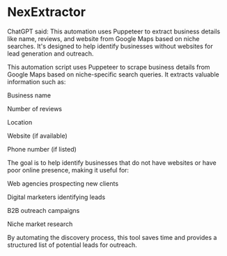 # NexExtractor
ChatGPT said: This automation uses Puppeteer to extract business details like name, reviews, and website from Google Maps based on niche searches. It's designed to help identify businesses without websites for lead generation and outreach.


This automation script uses Puppeteer to scrape business details from Google Maps based on niche-specific search queries. It extracts valuable information such as:

Business name

Number of reviews

Location

Website (if available)

Phone number (if listed)

The goal is to help identify businesses that do not have websites or have poor online presence, making it useful for:

Web agencies prospecting new clients

Digital marketers identifying leads

B2B outreach campaigns

Niche market research

By automating the discovery process, this tool saves time and provides a structured list of potential leads for outreach.
